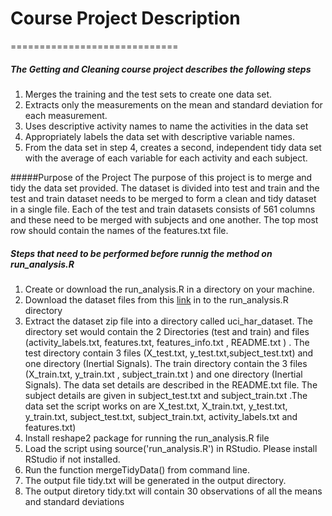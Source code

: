 # Course Project Description
=============================

##### The Getting and Cleaning course project describes the following steps

1. Merges the training and the test sets to create one data set.
2. Extracts only the measurements on the mean and standard deviation for each measurement. 
3. Uses descriptive activity names to name the activities in the data set
4. Appropriately labels the data set with descriptive variable names. 
5. From the data set in step 4, creates a second, independent tidy data set with the average of each variable for       each activity and each subject.

#####Purpose of the Project
The purpose of this project is to merge and tidy the data set provided. The dataset is divided into test and train and the test and train dataset needs to be merged to form a clean and tidy dataset in a single file. Each of the test and train datasets consists of 561 columns and these need to be merged with subjects and one another. The top most row should contain the names of the features.txt file. 

##### Steps that need to be performed before runnig the method on run_analysis.R
1. Create or download the run_analysis.R in a directory on your machine. 
2. Download the dataset files from this [link](https://d396qusza40orc.cloudfront.net/getdata%2Fprojectfiles%2FUCI%20HAR%20Dataset.zip  "Title") in to the run_analysis.R directory
3. Extract the dataset zip file into a directory called uci_har_dataset. The directory set would contain the 2 Directories (test and train) and files (activity_labels.txt, features.txt, features_info.txt , README.txt ) . The test directory contain 3 files (X_test.txt, y_test.txt,subject_test.txt) and one directory (Inertial Signals). The train directory contain the 3 files (X_train.txt, y_train.txt , subject_train.txt ) and one directory (Inertial Signals). The data set details are described in the README.txt file. The subject details are given in subject_test.txt and subject_train.txt .The data set the script works on  are X_test.txt, X_train.txt, y_test.txt, y_train.txt, subject_test.txt, subject_train.txt, activity_labels.txt and features.txt)
4. Install reshape2 package for running the run_analysis.R file 
5. Load the script using source('run_analysis.R') in RStudio. Please install RStudio if not installed.
6. Run the function mergeTidyData() from command line.
7. The output file tidy.txt will be generated in the output directory. 
8. The output diretory tidy.txt will contain 30 observations of all the means and standard deviations


